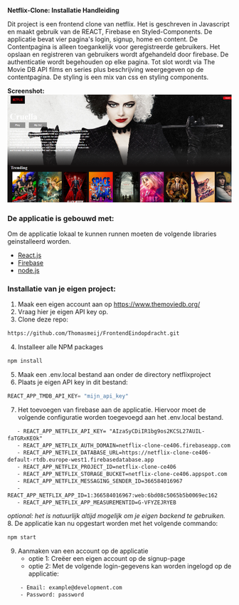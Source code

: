 **Netflix-Clone: Installatie Handleiding**

Dit project is een frontend clone van netflix. Het is geschreven in Javascript en maakt gebruik van de REACT, Firebase en Styled-Components. 
De applicatie bevat vier pagina's login, signup, home en content. De Contentpagina is alleen toegankelijk voor geregistreerde gebruikers.
Het opslaan en registreren van gebruikers wordt afgehandeld door firebase. De authenticatie wordt begehouden op elke pagina.
Tot slot wordt via The Movie DB API films en series plus beschrijving weergegeven op de contentpagina.
De styling is een mix van css en styling components.

**Screenshot:**\
![img.png](src/images/img.png)


### De applicatie is gebouwd met:
Om de applicatie lokaal te kunnen runnen moeten de volgende libraries geinstalleerd worden.
* [React.js](https://reactjs.org/)
* [Firebase](https://firebase.google.com/)
* [node.js](https://nodejs.org/)


### Installatie van je eigen project:
1. Maak een eigen account aan op https://www.themoviedb.org/
2. Vraag hier je eigen API key op.
3. Clone deze repo:
```sh
https://github.com/Thomasmeij/FrontendEindopdracht.git
```
4. Installeer alle NPM packages
```sh
npm install
```
5. Maak een .env.local bestand aan onder de directory netflixproject
6. Plaats je eigen API key in dit bestand:
```js
REACT_APP_TMDB_API_KEY= "mijn_api_key"
```
7. Het toevoegen van firebase aan de applicatie. Hiervoor moet de volgende configuratie worden
   toegevoegd aan het .env.local bestand.
```
   - REACT_APP_NETFLIX_API_KEY= "AIzaSyCDiIR1bg9os2KCSL27AUIL-faTGRxKEOk" 
   - REACT_APP_NETFLIX_AUTH_DOMAIN=netflix-clone-ce406.firebaseapp.com
   - REACT_APP_NETFLIX_DATABASE_URL=https://netflix-clone-ce406-default-rtdb.europe-west1.firebasedatabase.app
   - REACT_APP_NETFLIX_PROJECT_ID=netflix-clone-ce406
   - REACT_APP_NETFLIX_STORAGE_BUCKET=netflix-clone-ce406.appspot.com
   - REACT_APP_NETFLIX_MESSAGING_SENDER_ID=366584016967
   - REACT_APP_NETFLIX_APP_ID=1:366584016967:web:6bd08c5065b5b0069ec162
   - REACT_APP_NETFLIX_APP_MEASUREMENTID=G-VFYZEJRYEB
```
*optional: het is natuurlijk altijd mogelijk om je eigen backend te gebruiken.*
8. De applicatie kan nu opgestart worden met het volgende commando:
```sh
npm start
```
9. Aanmaken van een account op de applicatie
    - optie 1: Creëer een eigen account op de signup-page
    - optie 2: Met de volgende login-gegevens kan worden ingelogd op de applicatie:
```
    - Email: example@development.com
    - Password: password
```











